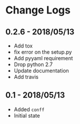 # Change Logs

## 0.2.6 - 2018/05/13
- Add tox
- fix error on the setup.py
- Add pyyaml requirement
- Drop python 2.7
- Update documentation
- Add travis

## 0.1 - 2018/05/13
- Added ``conff``
- Initial state
